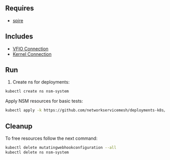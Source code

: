 ## Requires

- [spire](../spire)

## Includes

- [VFIO Connection](../use-cases/Vfio2Noop)
- [Kernel Connection](../use-cases/SriovKernel2Noop)

## Run

1. Create ns for deployments:
```bash
kubectl create ns nsm-system
```

Apply NSM resources for basic tests:
```bash
kubectl apply -k https://github.com/networkservicemesh/deployments-k8s/examples/sriov?ref=fbc6ad46f4cf21db6a54c3782a853675902c8790
```

## Cleanup

To free resources follow the next command:
```bash
kubectl delete mutatingwebhookconfiguration --all
kubectl delete ns nsm-system
```
